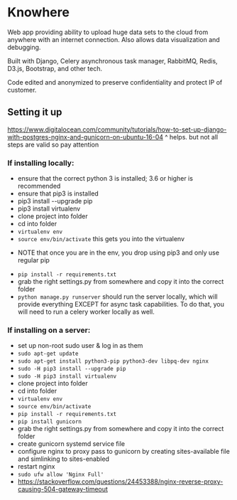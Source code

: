 # Knowhere
Web app providing ability to upload huge data sets to the cloud from anywhere with an internet connection. Also allows data visualization and debugging.

Built with Django, Celery asynchronous task manager, RabbitMQ, Redis, D3.js, Bootstrap, and other tech.

Code edited and anonymized to preserve confidentiality and protect IP of customer. 

## Setting it up

https://www.digitalocean.com/community/tutorials/how-to-set-up-django-with-postgres-nginx-and-gunicorn-on-ubuntu-16-04
^ helps. but not all steps are valid so pay attention

### If installing locally:
- ensure that the correct python 3 is installed; 3.6 or higher is recommended
- ensure that pip3 is installed
- pip3 install --upgrade pip
- pip3 install virtualenv
- clone project into folder
- cd into folder
- `virtualenv env`
- `source env/bin/activate` this gets you into the virtualenv
* NOTE that once you are in the env, you drop using pip3 and only use regular pip
- `pip install -r requirements.txt`
- grab the right settings.py from somewhere and copy it into the correct folder
- `python manage.py runserver` should run the server locally, which will provide everything EXCEPT for async task capabilities. To do that, you will need to run a celery worker locally as well.


### If installing on a server:
- set up non-root sudo user & log in as them
- `sudo apt-get update`
- `sudo apt-get install python3-pip python3-dev libpq-dev nginx`
- `sudo -H pip3 install --upgrade pip`
- `sudo -H pip3 install virtualenv`
- clone project into folder
- cd into folder
- `virtualenv env`
- `source env/bin/activate`
- `pip install -r requirements.txt`
- `pip install gunicorn`
- grab the right settings.py from somewhere and copy it into the correct folder
- create gunicorn systemd service file
- configure nginx to proxy pass to gunicorn by creating sites-available file and simlinking to sites-enabled
- restart nginx
- `sudo ufw allow 'Nginx Full'`
- https://stackoverflow.com/questions/24453388/nginx-reverse-proxy-causing-504-gateway-timeout
